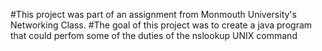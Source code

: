 #This project was part of an assignment from Monmouth University's Networking Class.
#The goal of this project was to create a java program that could perfom some of the duties of the nslookup UNIX command

